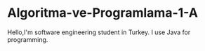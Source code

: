 # Algoritma-ve-Programlama-1-A
Hello,I'm software engineering student in Turkey.
I use Java for programming.
